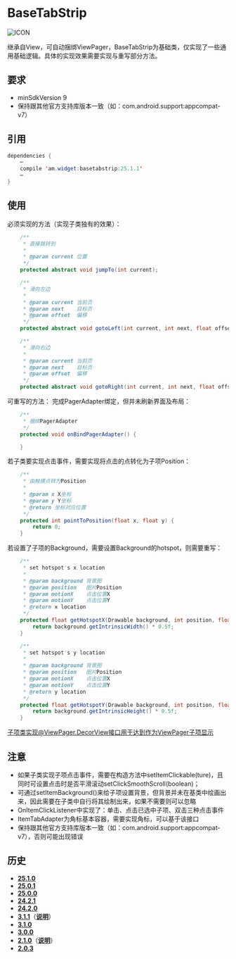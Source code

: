 # BaseTabStrip
![ICON](https://raw.githubusercontent.com/AlexMofer/ProjectX/master/basetabstrip/icon.png)

继承自View，可自动捆绑ViewPager，BaseTabStrip为基础类，仅实现了一些通用基础逻辑。具体的实现效果需要实现与重写部分方法。
## 要求
- minSdkVersion 9
- 保持跟其他官方支持库版本一致（如：com.android.support:appcompat-v7）

## 引用
```java
dependencies {
    ⋯
    compile 'am.widget:basetabstrip:25.1.1'
    ⋯
}
```
## 使用
必须实现的方法（实现子类独有的效果）：
```java
    /**
     * 直接跳转到
     *
     * @param current 位置
     */
    protected abstract void jumpTo(int current);

    /**
     * 滑向左边
     *
     * @param current 当前页
     * @param next    目标页
     * @param offset  偏移
     */
    protected abstract void gotoLeft(int current, int next, float offset);

    /**
     * 滑向右边
     *
     * @param current 当前页
     * @param next    目标页
     * @param offset  偏移
     */
    protected abstract void gotoRight(int current, int next, float offset);
```
可重写的方法：
完成PagerAdapter绑定，但并未刷新界面及布局：
```java
    /**
     * 捆绑PagerAdapter
     */
    protected void onBindPagerAdapter() {

    }
```
若子类要实现点击事件，需要实现将点击的点转化为子项Position：
```java
    /**
     * 由触摸点转为Position
     *
     * @param x X坐标
     * @param y Y坐标
     * @return 坐标对应位置
     */
    protected int pointToPosition(float x, float y) {
        return 0;
    }
```
若设置了子项的Background，需要设置Background的hotspot，则需要重写：
```java
    /**
     * set hotspot's x location
     *
     * @param background 背景图
     * @param position   图片Position
     * @param motionX    点击位置X
     * @param motionY    点击位置Y
     * @return x location
     */
    protected float getHotspotX(Drawable background, int position, float motionX, float motionY) {
        return background.getIntrinsicWidth() * 0.5f;
    }

    /**
     * set hotspot's y location
     *
     * @param background 背景图
     * @param position   图片Position
     * @param motionX    点击位置X
     * @param motionY    点击位置Y
     * @return y location
     */
    protected float getHotspotY(Drawable background, int position, float motionX, float motionY) {
        return background.getIntrinsicHeight() * 0.5f;
    }
```
子项类实现@ViewPager.DecorView接口用于达到作为ViewPager子项显示
## 注意
- 如果子类实现子项点击事件，需要在构造方法中setItemClickable(ture)，且同时可设置点击时是否平滑滚动setClickSmoothScroll(boolean)；
- 可通过setItemBackground()来给子项设置背景，但背景并未在基类中绘画出来，因此需要在子类中自行将其绘制出来，如果不需要则可以忽略
- OnItemClickListener中实现了：单击、点击已选中子项、双击三种点击事件
- ItemTabAdapter为角标基本容器，需要实现角标，可以基于该接口
- 保持跟其他官方支持库版本一致（如：com.android.support:appcompat-v7），否则可能出现错误

## 历史
- [**25.1.0**](https://bintray.com/alexmofer/maven/BaseTabStrip/25.1.0)
- [**25.0.1**](https://bintray.com/alexmofer/maven/BaseTabStrip/25.0.1)
- [**25.0.0**](https://bintray.com/alexmofer/maven/BaseTabStrip/25.0.0)
- [**24.2.1**](https://bintray.com/alexmofer/maven/BaseTabStrip/24.2.1)
- [**24.2.0**](https://bintray.com/alexmofer/maven/BaseTabStrip/24.2.0)
- [**3.1.1**](https://bintray.com/alexmofer/maven/BaseTabStrip/3.1.1)（[**说明**](https://github.com/AlexMofer/ProjectX/tree/master/basetabstrip/history/3.1.1)）
- [**3.1.0**](https://bintray.com/alexmofer/maven/BaseTabStrip/3.1.0)
- [**3.0.0**](https://bintray.com/alexmofer/maven/BaseTabStrip/3.0.0)
- [**2.1.0**](https://bintray.com/alexmofer/maven/BaseTabStrip/2.1.0)（[**说明**](https://github.com/AlexMofer/ProjectX/tree/master/basetabstrip/history/2.1.0)）
- [**2.0.3**](https://bintray.com/alexmofer/maven/BaseTabStrip/2.0.3)